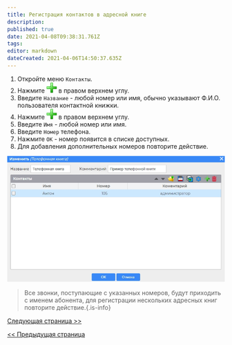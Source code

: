 ```yaml
---
title: Регистрация контактов в адресной книге
description: 
published: true
date: 2021-04-08T09:38:31.761Z
tags: 
editor: markdown
dateCreated: 2021-04-06T14:50:37.635Z
---
```


1. Откройте меню ```Контакты```.
2. Нажмите ![plus](/minipbx/icons/plus.png) в правом верхнем углу.
3. Введите ```Название``` - любой номер или имя, обычно указывают Ф.И.О. пользователя контактной книжки.
4. Нажмите ![plus](/minipbx/icons/plus.png) в правом верхнем углу.
5. Введите ```Имя``` - любой номер или имя.
6. Введите ```Номер``` телефона.
7. Нажмите ```ОК``` - номер появится в списке доступных.
8. Для добавления дополнительных номеров повторите действие.

![address_book.jpg](/minipbx/screenshots/address_book.jpg)

> Все звонки, поступающие с указанных номеров, будут приходить с именем  абонента, для регистрации нескольких адресных книг повторите действие.{.is-info}

[Следующая страница >>](./setup_record)

[<< Предыдущая страница](./setup_script)